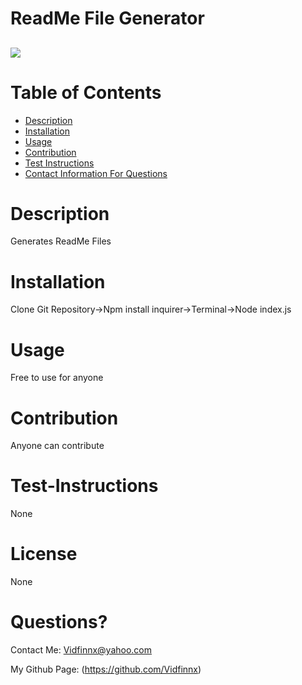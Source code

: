 # ReadMe File Generator
  <a href="https://img.shields.io/badge/License-None-brightgreen"><img src="https://img.shields.io/badge/License-None-brightgreen"></a>
  ----
  # Table of Contents
  - [Description](#description)
  - [Installation](#installation)
  - [Usage](#usage)
  - [Contribution](#contribution)
  - [Test Instructions](#test-instructions)
  - [Contact Information For Questions](#Questions?)
  # Description
  Generates ReadMe Files
  # Installation
  Clone Git Repository->Npm install inquirer->Terminal->Node index.js
  # Usage
  Free to use for anyone
  # Contribution
  Anyone can contribute
  # Test-Instructions
  None
  # License
  None
  # Questions?
  Contact Me: Vidfinnx@yahoo.com

  My Github Page: (https://github.com/Vidfinnx)

  
  

